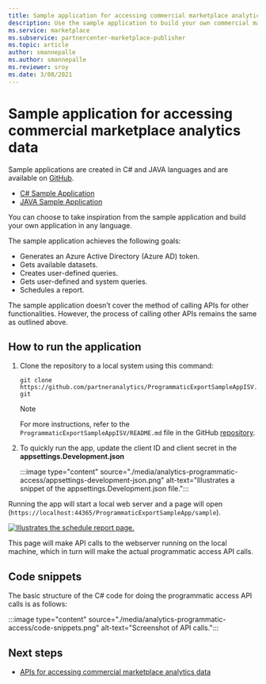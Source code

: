 ```yaml
---
title: Sample application for accessing commercial marketplace analytics data
description: Use the sample application to build your own commercial marketplace analytics application. 
ms.service: marketplace 
ms.subservice: partnercenter-marketplace-publisher
ms.topic: article
author: smannepalle
ms.author: smannepalle
ms.reviewer: sroy
ms.date: 3/08/2021
---
```


# Sample application for accessing commercial marketplace analytics data

Sample applications are created in C# and JAVA languages and are available on [GitHub](https://github.com/partneranalytics).

- [C# Sample Application](https://github.com/partneranalytics/ProgrammaticExportSampleAppISV)
- [JAVA Sample Application](https://github.com/partneranalytics/ProgrammaticExportSampleAppISV_Java)

You can choose to take inspiration from the sample application and build your own application in any language.

The sample application achieves the following goals:

- Generates an Azure Active Directory (Azure AD) token.
- Gets available datasets.
- Creates user-defined queries.
- Gets user-defined and system queries.
- Schedules a report.

The sample application doesn’t cover the method of calling APIs for other functionalities. However, the process of calling other APIs remains the same as outlined above.

## How to run the application

1. Clone the repository to a local system using this command:

    `git clone https://github.com/partneranalytics/ProgrammaticExportSampleAppISV.git`

    > [!NOTE]
    > For more instructions, refer to the `ProgrammaticExportSampleAppISV/README.md` file in the GitHub [repository](https://github.com/partneranalytics/ProgrammaticExportSampleAppISV.git).

1. To quickly run the app, update the client ID and client secret in the **appsettings.Development.json**

    :::image type="content" source="./media/analytics-programmatic-access/appsettings-development-json.png" alt-text="Illustrates a snippet of the appsettings.Development.json file.":::

Running the app will start a local web server and a page will open (`https://localhost:44365/ProgrammaticExportSampleApp/sample`).

[![Illustrates the schedule report page.](./media/analytics-programmatic-access/schedule-report.png)](./media/analytics-programmatic-access/schedule-report.png#lightbox)

This page will make API calls to the webserver running on the local machine, which in turn will make the actual programmatic access API calls.

## Code snippets

The basic structure of the C# code for doing the programmatic access API calls is as follows:

:::image type="content" source="./media/analytics-programmatic-access/code-snippets.png" alt-text="Screenshot of API calls.":::

## Next steps

- [APIs for accessing commercial marketplace analytics data](analytics-available-apis.md)
